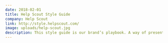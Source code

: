 ```yaml
---
date: 2018-02-01
title: Help Scout Style Guide
company: Help Scout
link: http://style.helpscout.com/
image: uploads/help-scout.jpg
description: This style guide is our brand’s playbook. A way of presenting people with a polished brand experience, but also a way to empower members of the Help Scout team to move quickly and do excellent work.
---
```

